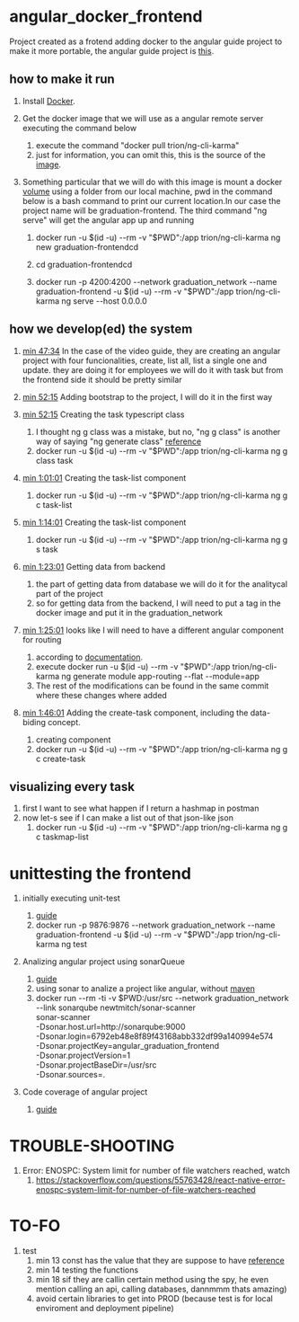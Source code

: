 # angular_docker_frontend
Project created as a frotend adding docker to the angular guide project to make it more portable, the angular guide project is [this](https://youtu.be/G46fjVzQ7BQ?t=1968).

## how to make it run



1. Install [Docker](https://docs.docker.com/engine/install/).

2. Get the docker image that we will use as a angular remote server executing the command below

    1. execute the command "docker pull trion/ng-cli-karma"
    2. just for information, you can omit this, this is the source of the [image](https://hub.docker.com/r/trion/ng-cli-karma).

3. Something particular that we will do with this image is mount a docker [volume](https://docs.docker.com/storage/volumes/) using a folder from our local machine, pwd in the command below is a bash command to print our current location.In our case the project name will be graduation-frontend. The third command "ng serve" will get the angular app up and running

    1. docker run -u $(id -u) --rm -v "$PWD":/app trion/ng-cli-karma ng new  graduation-frontendcd 

    2. cd graduation-frontendcd

    3. docker run -p 4200:4200 --network graduation_network --name graduation-frontend -u $(id -u) --rm -v "$PWD":/app trion/ng-cli-karma ng serve --host 0.0.0.0

## how we develop(ed) the system

1. [min 47:34](https://youtu.be/G46fjVzQ7BQ?t=2854) In the case of the video guide, they are creating an angular project with four funcionalities, create, list all, list a single one and update. they are doing it for employees we will do it with task but from the frontend side it should be pretty similar 


2. [min 52:15](https://youtu.be/G46fjVzQ7BQ?t=3135) Adding bootstrap to the project, I will do it in the first way

3. [min 52:15](https://youtu.be/G46fjVzQ7BQ?t=3135) Creating the task typescript class 
    1.  I thought ng g class was a mistake, but no, "ng g class" is another way of saying "ng generate class" [reference](https://angular.io/cli/generate)
    2.  docker run -u $(id -u) --rm -v "$PWD":/app trion/ng-cli-karma ng g class task

4. [min 1:01:01](https://youtu.be/G46fjVzQ7BQ?t=3135) Creating the task-list component
    1.  docker run -u $(id -u) --rm -v "$PWD":/app trion/ng-cli-karma ng g c task-list

5. [min 1:14:01](https://youtu.be/G46fjVzQ7BQ?t=3135) Creating the task-list component
    1.  docker run -u $(id -u) --rm -v "$PWD":/app trion/ng-cli-karma ng g s task

6. [min 1:23:01](https://youtu.be/G46fjVzQ7BQ?t=3135) Getting data from backend
    1.  the part of getting data from database we will do it for the analitycal part of the project
    2.  so for getting data from the backend, I will need to put a tag in the docker image and put it in the graduation_network

7. [min 1:25:01](https://youtu.be/G46fjVzQ7BQ?t=3135) looks like I will need to have a different angular component for routing
    1.  according to [documentation](https://angular.io/tutorial/toh-pt5).
    2.  execute docker run -u $(id -u) --rm -v "$PWD":/app trion/ng-cli-karma ng generate module app-routing --flat --module=app
    3.  The rest of the modifications can be found in the same commit where these changes where added

8. [min 1:46:01](https://youtu.be/G46fjVzQ7BQ?t=3135) Adding the create-task component, including the data-biding concept.
    1.  creating component
    2.  docker run -u $(id -u) --rm -v "$PWD":/app trion/ng-cli-karma ng g c create-task

## visualizing every task

1. first I want to see what happen if I return a hashmap in postman
2. now let-s see if I can make a list out of that json-like json
    1.  docker run -u $(id -u) --rm -v "$PWD":/app trion/ng-cli-karma ng g c taskmap-list

# unittesting the frontend

1. initially executing unit-test
    1.  [guide](https://www.youtube.com/watch?v=1mgB-aCXG-k)
    2.   docker run -p 9876:9876 --network graduation_network --name graduation-frontend -u $(id -u) --rm -v "$PWD":/app trion/ng-cli-karma ng test

2. Analizing angular project using sonarQueue
    1.  [guide](https://www.youtube.com/watch?v=3dLVHViflys)
    2.  using sonar to analize a project like angular, without [maven](https://github.com/newtmitch/docker-sonar-scanner)
    3.  docker run --rm -ti -v $PWD:/usr/src --network graduation_network --link sonarqube newtmitch/sonar-scanner \
    sonar-scanner \
    -Dsonar.host.url=http://sonarqube:9000 \
    -Dsonar.login=6792eb48e8f89f43168abb332df99a140994e574 \
    -Dsonar.projectKey=angular_graduation_frontend \
    -Dsonar.projectVersion=1 \
    -Dsonar.projectBaseDir=/usr/src \
    -Dsonar.sources=.

3. Code coverage of angular project
    1.  [guide](https://www.youtube.com/watch?v=fbRF2wVKbvM)

# TROUBLE-SHOOTING

1. Error: ENOSPC: System limit for number of file watchers reached, watch
    1.  https://stackoverflow.com/questions/55763428/react-native-error-enospc-system-limit-for-number-of-file-watchers-reached

# TO-FO

1. test
    1.  min 13 const has the value that they are suppose to have [reference](https://youtu.be/1mgB-aCXG-k?t=818)
    2.  min 14 testing the functions
    3.  min 18 sif they are callin certain method using the spy, he even mention calling an api, calling databases, dannmmm thats amazing)
    4.  avoid certain libraries to get into PROD (because test is for local enviroment and deployment pipeline)

